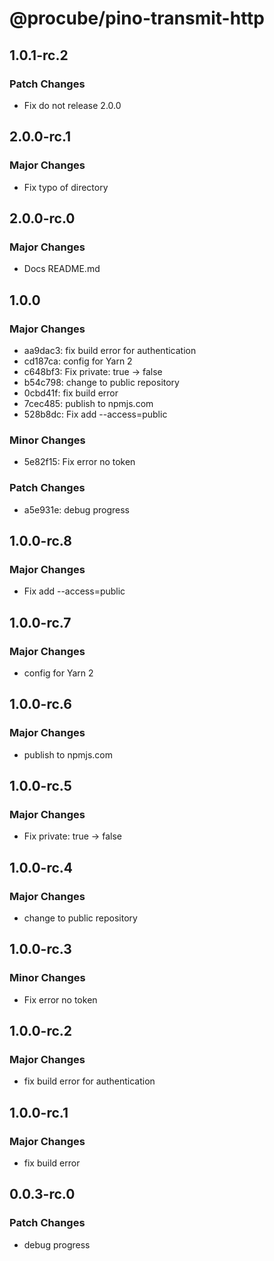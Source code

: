 # @procube/pino-transmit-http

## 1.0.1-rc.2

### Patch Changes

- Fix do not release 2.0.0

## 2.0.0-rc.1

### Major Changes

- Fix typo of directory

## 2.0.0-rc.0

### Major Changes

- Docs README.md

## 1.0.0

### Major Changes

- aa9dac3: fix build error for authentication
- cd187ca: config for Yarn 2
- c648bf3: Fix private: true -> false
- b54c798: change to public repository
- 0cbd41f: fix build error
- 7cec485: publish to npmjs.com
- 528b8dc: Fix add --access=public

### Minor Changes

- 5e82f15: Fix error no token

### Patch Changes

- a5e931e: debug progress

## 1.0.0-rc.8

### Major Changes

- Fix add --access=public

## 1.0.0-rc.7

### Major Changes

- config for Yarn 2

## 1.0.0-rc.6

### Major Changes

- publish to npmjs.com

## 1.0.0-rc.5

### Major Changes

- Fix private: true -> false

## 1.0.0-rc.4

### Major Changes

- change to public repository

## 1.0.0-rc.3

### Minor Changes

- Fix error no token

## 1.0.0-rc.2

### Major Changes

- fix build error for authentication

## 1.0.0-rc.1

### Major Changes

- fix build error

## 0.0.3-rc.0

### Patch Changes

- debug progress
